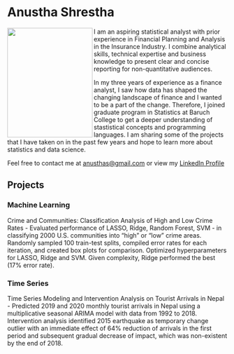 # Anustha Shrestha

<img align="left" style="float:left;" src="https://user-images.githubusercontent.com/64501257/83258551-74780880-a184-11ea-9ee9-d37d8a3a942c.jpg" width="195" height="250" /> 

I am an aspiring statistical analyst with prior experience in Financial Planning and Analysis in the Insurance Industry. I combine analytical skills, technical expertise and business knowledge to present clear and concise reporting for non-quantitative audiences. 

In my three years of experience as a finance analyst, I saw how data has shaped the changing landscape of finance and I wanted to be a part of the change. Therefore, I joined graduate program in Statistics at Baruch College to get a deeper understanding of stastistical concepts and programming languages. I am sharing some of the projects that I have taken on in the past few years and hope to learn more about statistics and data science. 

Feel free to contact me at anusthas@gmail.com or view my [LinkedIn Profile](https://www.linkedin.com/in/anusthashrestha/)



## Projects
### Machine Learning
Crime and Communities: Classification Analysis of High and Low Crime Rates - Evaluated performance of LASSO, Ridge, Random Forest, SVM - in classifying 2000 U.S. communities into “high” or “low” crime areas. Randomly sampled 100 train-test splits, compiled error rates for each iteration, and created box plots for comparison. Optimized hyperparameters for LASSO, Ridge and SVM. Given complexity, Ridge performed the best (17% error rate).

### Time Series
Time Series Modeling and Intervention Analysis on Tourist Arrivals in Nepal - Predicted 2019 and 2020 monthly tourist arrivals in Nepal using a multiplicative seasonal ARIMA model with data from 1992 to 2018. Intervention analysis identified 2015 earthquake as temporary change outlier with an immediate effect of 64% reduction of arrivals in the first period and subsequent gradual decrease of impact, which was non-existent by the end of 2018.
